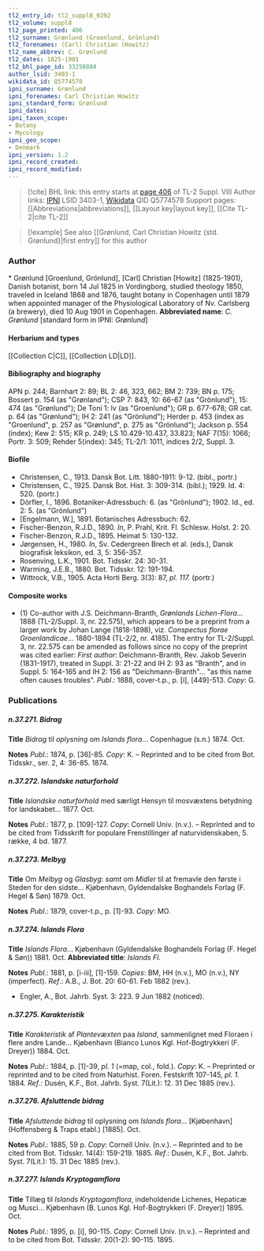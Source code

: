 ```yaml
---
tl2_entry_id: tl2_suppl8_0292
tl2_volume: suppl8
tl2_page_printed: 406
tl2_surname: Grønlund (Groenlund, Grönlund)
tl2_forenames: (Carl) Christian (Howitz)
tl2_name_abbrev: C. Grønlund
tl2_dates: 1825-1901
tl2_bhl_page_id: 33258884
author_lsid: 3403-1
wikidata_id: Q5774578
ipni_surname: Grønlund
ipni_forenames: Carl Christian Howitz
ipni_standard_form: Grønlund
ipni_dates: 
ipni_taxon_scope: 
- Botany
- Mycology
ipni_geo_scope: 
- Denmark
ipni_version: 1.2
ipni_record_created: 
ipni_record_modified:
---
```


> [!cite] BHL link: this entry starts at [page 406](https://www.biodiversitylibrary.org/page/33258884) of TL-2 Suppl. VIII
> Author links: [IPNI](https://www.ipni.org/a/3403-1) LSID 3403-1, [Wikidata](https://www.wikidata.org/wiki/Q5774578) QID Q5774578
> Support pages: [[Abbreviations|abbreviations]], [[Layout key|layout key]], [[Cite TL-2|cite TL-2]]

> [!example] See also [[Grønlund, Carl Christian Howitz {std. Grønlund}|first entry]] for this author

### Author

\* Grønlund \[Groenlund, Grönlund\], \[Carl\] Christian \[Howitz\] (1825-1901), Danish botanist, born 14 Jul 1825 in Vordingborg, studied theology 1850, traveled in Iceland 1868 and 1876, taught botany in Copenhagen until 1879 when appointed manager of the Physiological Laboratory of Nv. Carlsberg (a brewery), died 10 Aug 1901 in Copenhagen. 
**Abbreviated name**: *C. Grønlund* \[standard form in IPNI: *Grønlund*\]

#### Herbarium and types

[[Collection C|C]], [[Collection LD|LD]].

#### Bibliography and biography

APN p. 244; Barnhart 2: 89; BL 2: 46, 323, 662; BM 2: 739; BN p. 175; Bossert p. 154 (as "Grønland"); CSP 7: 843, 10: 66-67 (as "Grönlund"), 15: 474 (as "Grønlund"); De Toni 1: lv (as "Groenlund"); GR p. 677-678; GR cat. p. 64 (as "Grønlund"); IH 2: 241 (as "Grönlund"); Herder p. 453 (index as "Groenlund", p. 257 as "Grønlund", p. 275 as "Grönlund"); Jackson p. 554 (index); Kew 2: 515; KR p. 249; LS 10.429-10.437, 33.823; NAF 7(15): 1066; Portr. 3: 509; Rehder 5(index): 345; TL-2/1: 1011, indices 2/2, Suppl. 3.

#### Biofile

- Christensen, C., 1913. Dansk Bot. Litt. 1880-1911: 9-12. (bibl., portr.)
- Christensen, C., 1925. Dansk Bot. Hist. 3: 309-314. (bibl.); 1929. Id. 4: 520. (portr.)
- Dörfler, I., 1896. Botaniker-Adressbuch: 6. (as "Grönlund"); 1902. Id., ed. 2: 5. (as "Grönlund")
- \[Engelmann, W.\], 1891. Botanisches Adressbuch: 62.
- Fischer-Benzon, R.J.D., 1890. *In*, P. Prahl, Krit. Fl. Schlesw. Holst. 2: 20.
- Fischer-Benzon, R.J.D., 1895. Heimat 5: 130-132.
- Jørgensen, H., 1980. *In*, Sv. Cedergreen Brech et al. (eds.), Dansk biografisk leksikon, ed. 3, 5: 356-357.
- Rosenving, L.K., 1901. Bot. Tidsskr. 24: 30-31.
- Warming, J.E.B., 1880. Bot. Tidsskr. 12: 191-194.
- Wittrock, V.B., 1905. Acta Horti Berg. 3(3): 87, *pl. 117.* (portr.)

#### Composite works

- (1) Co-author with J.S. Deichmann-Branth, *Grønlands Lichen-Flora*... 1888 (TL-2/Suppl. 3, nr. 22.575), which appears to be a preprint from a larger work by Johan Lange (1818-1898), viz. *Conspectus florae Groenlandicae*... 1880-1894 (TL-2/2, nr. 4185). The entry for TL-2/Suppl. 3, nr. 22.575 can be amended as follows since no copy of the preprint was cited earlier:
*First author*: Deichmann-Branth, Rev. Jakob Severin (1831-1917), treated in Suppl. 3: 21-22 and IH 2: 93 as "Branth", and in Suppl. 5: 164-165 and IH 2: 156 as "Deichmann-Branth"... "as this name often causes troubles".
*Publ*.: 1888, cover-t.p., p. \[i\], \[449\]-513. *Copy*: G.

### Publications

##### n.37.271. Bidrag

**Title**
*Bidrag* til *oplysning* om *Islands flora*... Copenhague (s.n.) 1874. Oct.

**Notes**
*Publ*.: 1874, p. \[36\]-85. *Copy*: K. – Reprinted and to be cited from Bot. Tidsskr., ser. 2, 4: 36-85. 1874.

##### n.37.272. Islandske naturforhold

**Title**
*Islandske naturforhold* med særligt Hensyn til mosvæxtens betydning for landskabet... 1877. Oct.

**Notes**
*Publ*.: 1877, p. \[109\]-127. *Copy*: Cornell Univ. (n.v.). – Reprinted and to be cited from Tidsskrift for populare Frenstillinger af naturvidenskaben, 5. række, 4 bd. 1877.

##### n.37.273. Melbyg

**Title**
Om *Melbyg* og *Glasbyg*: *samt* om *Midler* til at fremavle den første i Steden for den sidste... Kjøbenhavn, Gyldendalske Boghandels Forlag (F. Hegel & Søn) 1879. Oct.

**Notes**
*Publ*.: 1879, cover-t.p., p. \[1\]-93. *Copy*: MO.

##### n.37.274. Islands Flora

**Title**
*Islands Flora*... Kjøbenhavn (Gyldendalske Boghandels Forlag (F. Hegel & Søn)) 1881. Oct.
**Abbreviated title**: *Islands Fl.*

**Notes**
*Publ*.: 1881, p. \[i-iii\], \[1\]-159. *Copies*: BM, HH (n.v.), MO (n.v.), NY (imperfect).
*Ref*.: A.B., J. Bot. 20: 60-61. Feb 1882 (rev.).
- Engler, A., Bot. Jahrb. Syst. 3: 223. 9 Jun 1882 (noticed).

##### n.37.275. Karakteristik

**Title**
*Karakteristik* af *Plantevæxten* paa *Island*, sammenlignet med Floraen i flere andre Lande... Kjøbenhavn (Bianco Lunos Kgl. Hof-Bogtrykkeri (F. Dreyer)) 1884. Oct.

**Notes**
*Publ*.: 1884, p. \[1\]-39, *pl. 1* (=map, col., fold.). *Copy*: K. – Preprinted or reprinted and to be cited from Naturhist. Foren. Festskrift 107-145, *pl. 1.* 1884.
*Ref*.: Dusén, K.F., Bot. Jahrb. Syst. 7(Lit.): 12. 31 Dec 1885 (rev.).

##### n.37.276. Afsluttende bidrag

**Title**
*Afsluttende bidrag* til oplysning om *Islands flora*... \[Kjøbenhavn\] (Hoffensberg & Traps etabl.) \[1885\]. Oct.

**Notes**
*Publ*.: 1885, 59 p. *Copy*: Cornell Univ. (n.v.). – Reprinted and to be cited from Bot. Tidsskr. 14(4): 159-219. 1885.
*Ref*.: Dusén, K.F., Bot. Jahrb. Syst. 7(Lit.): 15. 31 Dec 1885 (rev.).

##### n.37.277. Islands Kryptogamflora

**Title**
Tillæg til *Islands Kryptogamflora*, indeholdende Lichenes, Hepaticæ og Musci... Kjøbenhavn (B. Lunos Kgl. Hof-Bogtrykkeri (F. Dreyer)) 1895. Oct.

**Notes**
*Publ*.: 1895, p. \[i\], 90-115. *Copy*: Cornell Univ. (n.v.). – Reprinted and to be cited from Bot. Tidsskr. 20(1-2): 90-115. 1895.

